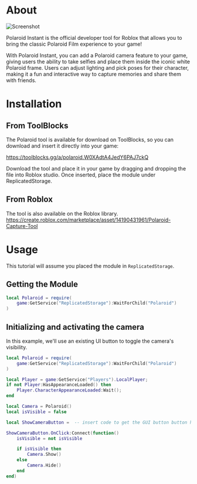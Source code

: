 # About

![Screenshot](https://toolblocks.gg/cdn/FbGjBT8zFmqxKuB8riag)

Polaroid Instant is the official developer tool for Roblox that allows you to bring the classic Polaroid Film experience
to your game!

With Polaroid Instant, you can add a Polaroid camera feature to your game, giving users the ability to take selfies and
place them inside the iconic white Polaroid frame. Users can adjust lighting and pick poses for their character, making
it a fun and interactive way to capture memories and share them with friends.

# Installation

## From ToolBlocks

The Polaroid tool is available for download on ToolBlocks, so you can download and insert it directly into your game:

https://toolblocks.gg/a/polaroid.W0XAdtA4JedY6PAJ7ckQ

Download the tool and place it in your game by dragging and dropping the file into Roblox studio. Once inserted, place
the module under ReplicatedStorage.

## From Roblox

The tool is also available on the Roblox library.
https://create.roblox.com/marketplace/asset/14190431961/Polaroid-Capture-Tool

# Usage

This tutorial will assume you placed the module in `ReplicatedStorage`.

## Getting the Module

```lua title="example.lua"
local Polaroid = require(
    game:GetService("ReplicatedStorage"):WaitForChild("Polaroid")
)
```

## Initializing and activating the camera

In this example, we'll use an existing UI button to toggle the camera's visibility.

```lua title="example.lua"
local Polaroid = require(
    game:GetService("ReplicatedStorage"):WaitForChild("Polaroid")
)

local Player = game:GetService("Players").LocalPlayer;
if not Player:HasAppearanceLoaded() then
    Player.CharacterAppearanceLoaded:Wait();
end

local Camera = Polaroid()
local isVisible = false

local ShowCameraButton =  -- insert code to get the GUI button button here

ShowCameraButton.OnClick:Connect(function()
    isVisible = not isVisible

    if isVisible then
        Camera.Show()
    else
        Camera.Hide()
    end
end)
```